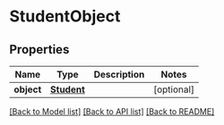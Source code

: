 # StudentObject

## Properties
Name | Type | Description | Notes
------------ | ------------- | ------------- | -------------
**object** | [**Student**](Student.md) |  | [optional] 

[[Back to Model list]](../README.md#documentation-for-models) [[Back to API list]](../README.md#documentation-for-api-endpoints) [[Back to README]](../README.md)


